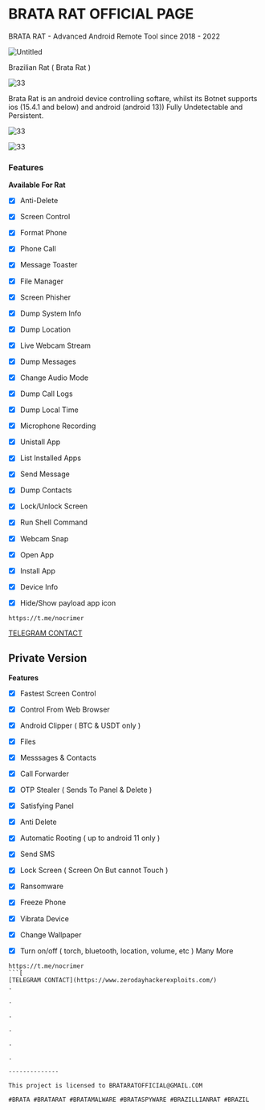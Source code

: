 # BRATA RAT OFFICIAL PAGE
BRATA RAT  - Advanced Android Remote Tool since 2018 - 2022

![Untitled](https://i.imgur.com/OiUOU2n.jpg)

Brazilian Rat ( Brata Rat )


![33](https://i.imgur.com/1rjXlPY.jpg)


Brata Rat is an android device controlling softare, whilst its Botnet supports ios (15.4.1 and below) and android (android 13))
Fully Undetectable and Persistent.


![33](https://i.imgur.com/7XtV8zl.jpg)


![33](https://i.imgur.com/9pWV0KP.jpg)

### Features

**Available For Rat**

- [x] Anti-Delete 
- [x] Screen Control 
- [x] Format Phone 
- [x] Phone Call
- [x] Message Toaster
- [x] File Manager 
- [x] Screen Phisher 
- [x] Dump System Info
- [x] Dump Location
- [x] Live Webcam Stream
- [x] Dump Messages
- [x] Change Audio Mode
- [x] Dump Call Logs
- [x] Dump Local Time
- [x] Microphone Recording
- [x] Unistall App
- [x] List Installed Apps
- [x] Send Message
- [x] Dump Contacts
- [x] Lock/Unlock Screen
- [x] Run Shell Command
- [x] Webcam Snap
- [x] Open App
- [x] Install App
- [x] Device Info
- [x] Hide/Show payload app icon 



```
https://t.me/nocrimer
```
[TELEGRAM CONTACT](https://t.me/nocrimer) 

<!-- PRIVATE VERSION -->
## Private Version


**Features**

- [x] Fastest Screen Control
- [x] Control From Web Browser
- [x] Android Clipper ( BTC & USDT only )
- [x] Files
- [x] Messsages & Contacts
- [x] Call Forwarder
- [x] OTP Stealer ( Sends To Panel & Delete )
- [x] Satisfying Panel
- [x] Anti  Delete
- [x] Automatic Rooting ( up to android 11 only )
- [x] Send SMS
- [x] Lock Screen ( Screen On But cannot Touch )
- [x] Ransomware
- [x] Freeze Phone
- [x] Vibrata Device
- [x] Change Wallpaper
- [x] Turn on/off ( torch, bluetooth, location, volume, etc )
Many More


```
https://t.me/nocrimer
```[
[TELEGRAM CONTACT](https://www.zerodayhackerexploits.com/)
.

.

.

.

.

.

--------------

This project is licensed to BRATARATOFFICIAL@GMAIL.COM

#BRATA #BRATARAT #BRATAMALWARE #BRATASPYWARE #BRAZILLIANRAT #BRAZIL
